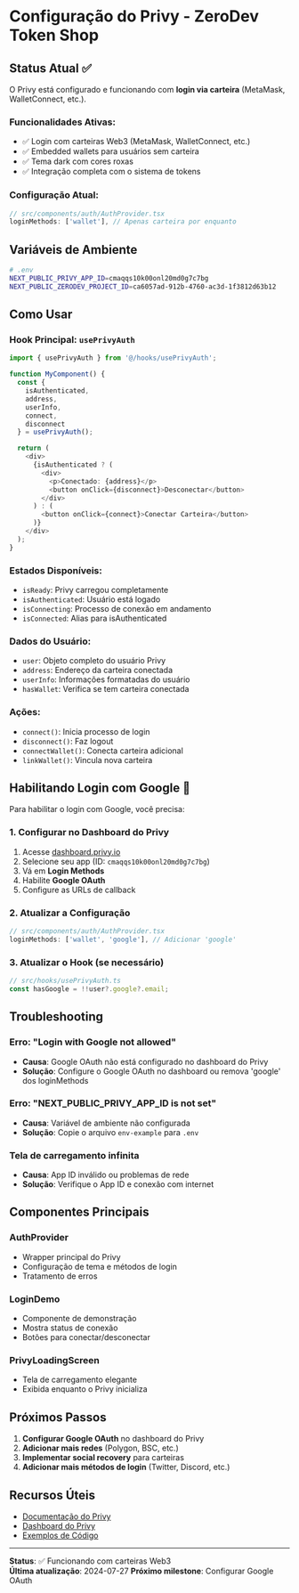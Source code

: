 # Configuração do Privy - ZeroDev Token Shop

## Status Atual ✅

O Privy está configurado e funcionando com **login via carteira** (MetaMask, WalletConnect, etc.).

### Funcionalidades Ativas:
- ✅ Login com carteiras Web3 (MetaMask, WalletConnect, etc.)
- ✅ Embedded wallets para usuários sem carteira
- ✅ Tema dark com cores roxas
- ✅ Integração completa com o sistema de tokens

### Configuração Atual:

```typescript
// src/components/auth/AuthProvider.tsx
loginMethods: ['wallet'], // Apenas carteira por enquanto
```

## Variáveis de Ambiente

```bash
# .env
NEXT_PUBLIC_PRIVY_APP_ID=cmaqqs10k00onl20md0g7c7bg
NEXT_PUBLIC_ZERODEV_PROJECT_ID=ca6057ad-912b-4760-ac3d-1f3812d63b12
```

## Como Usar

### Hook Principal: `usePrivyAuth`

```typescript
import { usePrivyAuth } from '@/hooks/usePrivyAuth';

function MyComponent() {
  const { 
    isAuthenticated, 
    address, 
    userInfo, 
    connect, 
    disconnect 
  } = usePrivyAuth();

  return (
    <div>
      {isAuthenticated ? (
        <div>
          <p>Conectado: {address}</p>
          <button onClick={disconnect}>Desconectar</button>
        </div>
      ) : (
        <button onClick={connect}>Conectar Carteira</button>
      )}
    </div>
  );
}
```

### Estados Disponíveis:
- `isReady`: Privy carregou completamente
- `isAuthenticated`: Usuário está logado
- `isConnecting`: Processo de conexão em andamento
- `isConnected`: Alias para isAuthenticated

### Dados do Usuário:
- `user`: Objeto completo do usuário Privy
- `address`: Endereço da carteira conectada
- `userInfo`: Informações formatadas do usuário
- `hasWallet`: Verifica se tem carteira conectada

### Ações:
- `connect()`: Inicia processo de login
- `disconnect()`: Faz logout
- `connectWallet()`: Conecta carteira adicional
- `linkWallet()`: Vincula nova carteira

## Habilitando Login com Google 🔄

Para habilitar o login com Google, você precisa:

### 1. Configurar no Dashboard do Privy
1. Acesse [dashboard.privy.io](https://dashboard.privy.io)
2. Selecione seu app (ID: `cmaqqs10k00onl20md0g7c7bg`)
3. Vá em **Login Methods**
4. Habilite **Google OAuth**
5. Configure as URLs de callback

### 2. Atualizar a Configuração
```typescript
// src/components/auth/AuthProvider.tsx
loginMethods: ['wallet', 'google'], // Adicionar 'google'
```

### 3. Atualizar o Hook (se necessário)
```typescript
// src/hooks/usePrivyAuth.ts
const hasGoogle = !!user?.google?.email;
```

## Troubleshooting

### Erro: "Login with Google not allowed"
- **Causa**: Google OAuth não está configurado no dashboard do Privy
- **Solução**: Configure o Google OAuth no dashboard ou remova 'google' dos loginMethods

### Erro: "NEXT_PUBLIC_PRIVY_APP_ID is not set"
- **Causa**: Variável de ambiente não configurada
- **Solução**: Copie o arquivo `env-example` para `.env`

### Tela de carregamento infinita
- **Causa**: App ID inválido ou problemas de rede
- **Solução**: Verifique o App ID e conexão com internet

## Componentes Principais

### AuthProvider
- Wrapper principal do Privy
- Configuração de tema e métodos de login
- Tratamento de erros

### LoginDemo
- Componente de demonstração
- Mostra status de conexão
- Botões para conectar/desconectar

### PrivyLoadingScreen
- Tela de carregamento elegante
- Exibida enquanto o Privy inicializa

## Próximos Passos

1. **Configurar Google OAuth** no dashboard do Privy
2. **Adicionar mais redes** (Polygon, BSC, etc.)
3. **Implementar social recovery** para carteiras
4. **Adicionar mais métodos de login** (Twitter, Discord, etc.)

## Recursos Úteis

- [Documentação do Privy](https://docs.privy.io/)
- [Dashboard do Privy](https://dashboard.privy.io)
- [Exemplos de Código](https://github.com/privy-io/privy-react-auth)

---

**Status**: ✅ Funcionando com carteiras Web3  
**Última atualização**: 2024-07-27
**Próximo milestone**: Configurar Google OAuth 